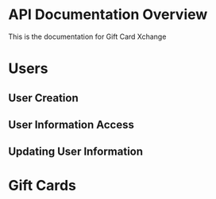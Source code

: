 # API Documentation Overview

This is the documentation for Gift Card Xchange


# Users

## User Creation

## User Information Access

## Updating User Information

# Gift Cards